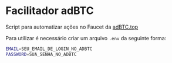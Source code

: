 # Facilitador adBTC
Script para automatizar ações no Faucet da [adBTC.top](https://ref.adbtc.top/1332304)


Para utilizar é necessário criar um arquivo ```.env``` da seguinte forma:

```bash
EMAIL=SEU_EMAIL_DE_LOGIN_NO_ADBTC
PASSWORD=SUA_SENHA_NO_ADBTC
```
